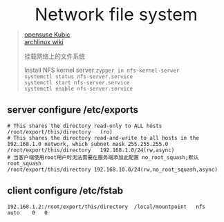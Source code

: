 <div style="text-align: center;font-size: 40px;">Network file system</div>

> [opensuse Kubic](https://en.opensuse.org/SDB:Network_file_system) \
> [archlinux wiki](https://wiki.archlinux.org/title/NFS)
> 
> 挂载网络上的文件系统
> 
> Install NFS kernel server `zypper in nfs-kernel-server` \
> `systemctl status nfs-server.service` \
> `systemctl start nfs-server.service` \
> `systemctl enable nfs-server.service`


## server configure /etc/exports

```
# This shares the directory read-only to ALL hosts
/root/export/this/directory   (ro)
# This shares the directory read-and-write to all hosts in the 192.168.1.0 network, which subnet mask 255.255.255.0
/root/export/this/directory   192.168.1.0/24(rw,async)
# 当客户端使用root用户时无法需要在服务端添加此配置 no_root_squash;默认 root_squash
/root/export/this/directory 192.168.10.0/24(rw,no_root_squash,async)
```

## client configure /etc/fstab

```
192.168.1.2:/root/export/this/directory  /local/mountpoint   nfs   auto    0   0
```